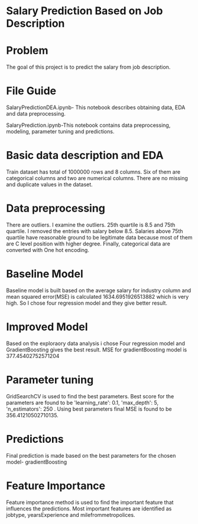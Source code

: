 # Salary Prediction Based on Job Description
# Problem
The goal of this project is to predict the salary from job description.
# File Guide
SalaryPredictionDEA.ipynb- This notebook describes obtaining data, EDA and data preprocessing.

SalaryPrediction.ipynb-This notebook contains data preprocessing, modeling, parameter tuning and predictions.
# Basic data description and EDA
Train dataset has total of 1000000 rows and 8 columns. Six of them are categorical columns and two are numerical columns. There are no missing and duplicate values in the dataset. 

# Data preprocessing
There are outliers. I examine the outliers. 25th quartile is 8.5 and 75th quartile. I removed the entries with salary below 8.5. Salaries above 75th quartile have reasonable ground to be legitimate data because most of them are C level position with higher degree. Finally, categorical data are converted with One hot encoding.

# Baseline Model
Baseline model is built based on the average salary for industry column and mean squared error(MSE) is calculated 1634.6951926513882 which is very high. So I chose four regression model and they give better result.

# Improved Model
Based on the exploraory data analysis i chose Four regression model and GradientBoosting gives the best result. MSE for gradientBoosting model is 377.45402752571204

# Parameter tuning
GridSearchCV is used to find the best parameters. Best score for the parameters are found to be 'learning_rate': 0.1, 'max_depth': 5, 'n_estimators': 250 . Using best parameters final MSE is found to be 356.41210502710135.
# Predictions
Final prediction is made based on the best parameters for the chosen model- gradientBoosting
# Feature Importance
Feature importance method is used to find the important feature that influences the predictions. Most important features are identified as jobtype, yearsExperience and milefrommetropolices.

